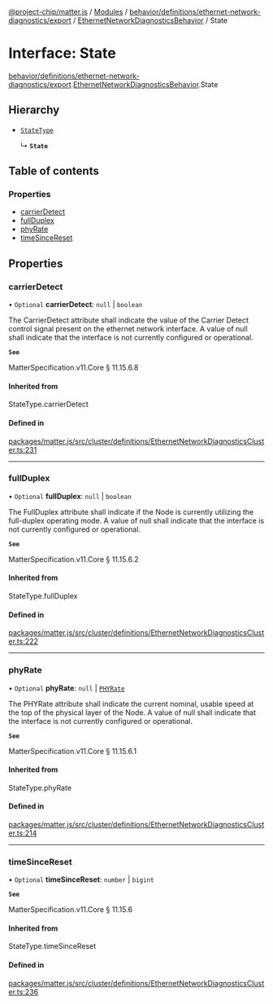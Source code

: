 [@project-chip/matter.js](../README.md) / [Modules](../modules.md) / [behavior/definitions/ethernet-network-diagnostics/export](../modules/behavior_definitions_ethernet_network_diagnostics_export.md) / [EthernetNetworkDiagnosticsBehavior](../modules/behavior_definitions_ethernet_network_diagnostics_export.EthernetNetworkDiagnosticsBehavior.md) / State

# Interface: State

[behavior/definitions/ethernet-network-diagnostics/export](../modules/behavior_definitions_ethernet_network_diagnostics_export.md).[EthernetNetworkDiagnosticsBehavior](../modules/behavior_definitions_ethernet_network_diagnostics_export.EthernetNetworkDiagnosticsBehavior.md).State

## Hierarchy

- [`StateType`](../modules/behavior_definitions_ethernet_network_diagnostics_export._internal_.md#statetype)

  ↳ **`State`**

## Table of contents

### Properties

- [carrierDetect](behavior_definitions_ethernet_network_diagnostics_export.EthernetNetworkDiagnosticsBehavior.State.md#carrierdetect)
- [fullDuplex](behavior_definitions_ethernet_network_diagnostics_export.EthernetNetworkDiagnosticsBehavior.State.md#fullduplex)
- [phyRate](behavior_definitions_ethernet_network_diagnostics_export.EthernetNetworkDiagnosticsBehavior.State.md#phyrate)
- [timeSinceReset](behavior_definitions_ethernet_network_diagnostics_export.EthernetNetworkDiagnosticsBehavior.State.md#timesincereset)

## Properties

### carrierDetect

• `Optional` **carrierDetect**: ``null`` \| `boolean`

The CarrierDetect attribute shall indicate the value of the Carrier Detect control signal present on the
ethernet network interface. A value of null shall indicate that the interface is not currently
configured or operational.

**`See`**

MatterSpecification.v11.Core § 11.15.6.8

#### Inherited from

StateType.carrierDetect

#### Defined in

[packages/matter.js/src/cluster/definitions/EthernetNetworkDiagnosticsCluster.ts:231](https://github.com/project-chip/matter.js/blob/558e12c94a201592c28c7bc0743705360b3e5ca6/packages/matter.js/src/cluster/definitions/EthernetNetworkDiagnosticsCluster.ts#L231)

___

### fullDuplex

• `Optional` **fullDuplex**: ``null`` \| `boolean`

The FullDuplex attribute shall indicate if the Node is currently utilizing the full-duplex operating
mode. A value of null shall indicate that the interface is not currently configured or operational.

**`See`**

MatterSpecification.v11.Core § 11.15.6.2

#### Inherited from

StateType.fullDuplex

#### Defined in

[packages/matter.js/src/cluster/definitions/EthernetNetworkDiagnosticsCluster.ts:222](https://github.com/project-chip/matter.js/blob/558e12c94a201592c28c7bc0743705360b3e5ca6/packages/matter.js/src/cluster/definitions/EthernetNetworkDiagnosticsCluster.ts#L222)

___

### phyRate

• `Optional` **phyRate**: ``null`` \| [`PHYRate`](../enums/cluster_export.EthernetNetworkDiagnostics.PHYRate.md)

The PHYRate attribute shall indicate the current nominal, usable speed at the top of the physical layer
of the Node. A value of null shall indicate that the interface is not currently configured or
operational.

**`See`**

MatterSpecification.v11.Core § 11.15.6.1

#### Inherited from

StateType.phyRate

#### Defined in

[packages/matter.js/src/cluster/definitions/EthernetNetworkDiagnosticsCluster.ts:214](https://github.com/project-chip/matter.js/blob/558e12c94a201592c28c7bc0743705360b3e5ca6/packages/matter.js/src/cluster/definitions/EthernetNetworkDiagnosticsCluster.ts#L214)

___

### timeSinceReset

• `Optional` **timeSinceReset**: `number` \| `bigint`

**`See`**

MatterSpecification.v11.Core § 11.15.6

#### Inherited from

StateType.timeSinceReset

#### Defined in

[packages/matter.js/src/cluster/definitions/EthernetNetworkDiagnosticsCluster.ts:236](https://github.com/project-chip/matter.js/blob/558e12c94a201592c28c7bc0743705360b3e5ca6/packages/matter.js/src/cluster/definitions/EthernetNetworkDiagnosticsCluster.ts#L236)
